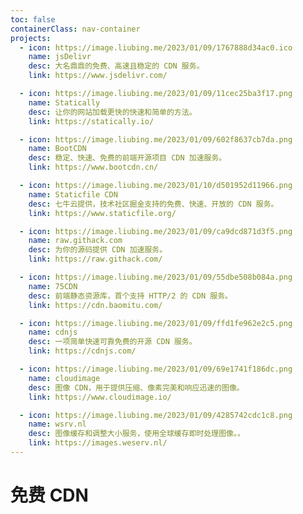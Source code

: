 ```yaml
---
toc: false
containerClass: nav-container
projects:
  - icon: https://image.liubing.me/2023/01/09/1767888d34ac0.ico
    name: jsDelivr
    desc: 大名鼎鼎的免费、高速且稳定的 CDN 服务。
    link: https://www.jsdelivr.com/

  - icon: https://image.liubing.me/2023/01/09/11cec25ba3f17.png
    name: Statically
    desc: 让你的网站加载更快的快速和简单的方法。
    link: https://statically.io/

  - icon: https://image.liubing.me/2023/01/09/602f8637cb7da.png
    name: BootCDN
    desc: 稳定、快速、免费的前端开源项目 CDN 加速服务。
    link: https://www.bootcdn.cn/

  - icon: https://image.liubing.me/2023/01/10/d501952d11966.png
    name: Staticfile CDN
    desc: 七牛云提供，技术社区掘金支持的免费、快速、开放的 CDN 服务。
    link: https://www.staticfile.org/

  - icon: https://image.liubing.me/2023/01/09/ca9dcd871d3f5.png
    name: raw.githack.com
    desc: 为你的源码提供 CDN 加速服务。
    link: https://raw.githack.com/

  - icon: https://image.liubing.me/2023/01/09/55dbe508b084a.png
    name: 75CDN
    desc: 前端静态资源库，首个支持 HTTP/2 的 CDN 服务。
    link: https://cdn.baomitu.com/

  - icon: https://image.liubing.me/2023/01/09/ffd1fe962e2c5.png
    name: cdnjs
    desc: 一项简单快速可靠免费的开源 CDN 服务。
    link: https://cdnjs.com/

  - icon: https://image.liubing.me/2023/01/09/69e1741f186dc.png
    name: cloudimage
    desc: 图像 CDN，用于提供压缩、像素完美和响应迅速的图像。
    link: https://www.cloudimage.io/

  - icon: https://image.liubing.me/2023/01/09/4285742cdc1c8.png
    name: wsrv.nl
    desc: 图像缓存和调整大小服务，使用全球缓存即时处理图像。。
    link: https://images.weserv.nl/
---
```


# 免费 CDN

<ProjectPanel />
